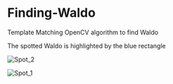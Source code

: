# Finding-Waldo
Template Matching OpenCV algorithm to find Waldo 

The spotted Waldo is highlighted by the blue rectangle

![Spot_2](https://user-images.githubusercontent.com/35209670/58374270-9f90a200-7f09-11e9-91e8-fed8380160fc.jpg)

![Spot_1](https://user-images.githubusercontent.com/35209670/58374271-9f90a200-7f09-11e9-923d-725f58e4e5c5.jpg)
